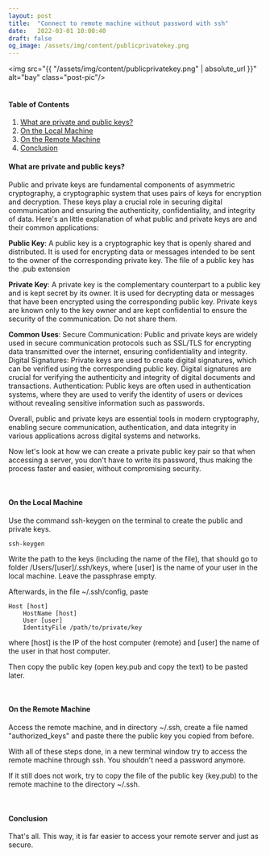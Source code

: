 ```yaml
---
layout: post
title:  "Connect to remote machine without password with ssh"
date:   2022-03-01 10:00:40
draft: false
og_image: /assets/img/content/publicprivatekey.png
---
```


<img src="{{ "/assets/img/content/publicprivatekey.png" | absolute_url }}" alt="bay" class="post-pic"/>
<br />
<br />


#### Table of Contents
1. [What are private and public keys?](#what-are-private-and-public-keys?)
2. [On the Local Machine](#on-the-local-machine)
3. [On the Remote Machine](#on-the-remote-machine)
3. [Conclusion](#conclusion)

#### What are private and public keys?

Public and private keys are fundamental components of asymmetric cryptography, a cryptographic system that uses pairs of keys for encryption and decryption. These keys play a crucial role in securing digital communication and ensuring the authenticity, confidentiality, and integrity of data. Here's an little explanation of what public and private keys are and their common applications:

<b>Public Key</b>:
A public key is a cryptographic key that is openly shared and distributed. It is used for encrypting data or messages intended to be sent to the owner of the corresponding private key. The file of a public key has the .pub extension

<b>Private Key</b>:
A private key is the complementary counterpart to a public key and is kept secret by its owner. It is used for decrypting data or messages that have been encrypted using the corresponding public key. Private keys are known only to the key owner and are kept confidential to ensure the security of the communication. Do not share them.

<b>Common Uses</b>:
Secure Communication: Public and private keys are widely used in secure communication protocols such as SSL/TLS for encrypting data transmitted over the internet, ensuring confidentiality and integrity.
Digital Signatures: Private keys are used to create digital signatures, which can be verified using the corresponding public key. Digital signatures are crucial for verifying the authenticity and integrity of digital documents and transactions.
Authentication: Public keys are often used in authentication systems, where they are used to verify the identity of users or devices without revealing sensitive information such as passwords.

Overall, public and private keys are essential tools in modern cryptography, enabling secure communication, authentication, and data integrity in various applications across digital systems and networks.

Now let's look at how we can create a private public key pair so that when accessing a server, you don't have to write its password, thus making the process faster and easier, without compromising security.

<br />

#### On the Local Machine
Use the command ssh-keygen on the terminal to create the public and private keys.

````
ssh-keygen
````

Write the path to the keys (including the name of the file), that should go to folder /Users/[user]/.ssh/keys, where [user] is the name of your user in the local machine. Leave the passphrase empty.

Afterwards, in the file ~/.ssh/config, paste 

````
Host [host]
    HostName [host]
    User [user]
    IdentityFile /path/to/private/key
````
where [host] is the IP of the host computer (remote) and [user] the name of the user in that host computer.

Then copy the public key (open key.pub and copy the text) to be pasted later.

<br />

#### On the Remote Machine
Access the remote machine, and in directory ~/.ssh, create a file named "authorized_keys" and paste there the public key you copied from before.

With all of these steps done, in a new terminal window try to access the remote machine through ssh. You shouldn't need a password anymore.

If it still does not work, try to copy the file of the public key (key.pub) to the remote machine to the directory ~/.ssh.

<br />

#### Conclusion
That's all. This way, it is far easier to access your remote server and just as secure.

<br />
